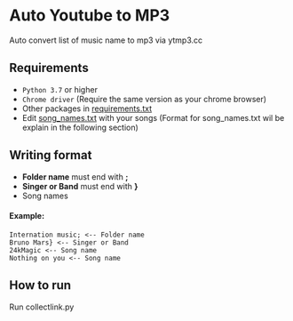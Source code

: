 Auto Youtube to MP3
===================
Auto convert list of music name to mp3 via ytmp3.cc

Requirements
---------
  * `Python 3.7` or higher
  * `Chrome driver` (Require the same version as your chrome browser)
  * Other packages in [requirements.txt](requirements.txt)
  * Edit [song_names.txt](music/song_names.txt) with your songs (Format for song_names.txt wil be explain in the following section)
   
 Writing format
 --------
 - **Folder name** must end with **;**
 - **Singer or Band** must end with **}** 
 - Song names  
 
 #### Example:
    Internation music; <-- Folder name
    Bruno Mars} <-- Singer or Band
    24kMagic <-- Song name
    Nothing on you <-- Song name
  
 How to run
 --------
 Run collectlink.py
     